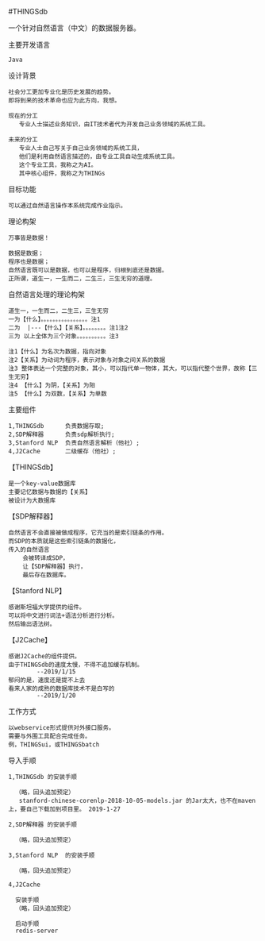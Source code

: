 #THINGSdb

一个针对自然语言（中文）的数据服务器。


主要开发语言
    
    Java
    
设计背景

    社会分工更加专业化是历史发展的趋势。
    即将到来的技术革命也应为此方向，我想。
    
    现在的分工
       专业人士描述业务知识，由IT技术者代为开发自己业务领域的系统工具。
       
    未来的分工
       专业人士自己写关于自己业务领域的系统工具，
       他们是利用自然语言描述的，由专业工具自动生成系统工具。
       这个专业工具，我称之为AI。
       其中核心组件，我称之为THINGs

目标功能

    可以通过自然语言操作本系统完成作业指示。
    
理论构架

    万事皆是数据！
    
    数据是数据；
    程序也是数据；
    自然语言既可以是数据，也可以是程序，归根到底还是数据。
    正所谓，道生一，一生而二，二生三，三生无穷的道理。
    
自然语言处理的理论构架
    
    道生一，一生而二，二生三，三生无穷
    一为【什么】。。。。。。。。。。。。。。。。注1
    二为  |---【什么】【关系】。。。。。。。。注1注2
    三为 以上全体为三个对象。。。。。。。。。。注3
    
    注1【什么】为名次为数据，指向对象
    注2【关系】为动词为程序，表示对象与对象之间关系的数据
    注3 整体表达一个完整的对象，其小，可以指代单一物体，其大，可以指代整个世界，故称【三生无穷】
    注4 【什么】为阴，【关系】为阳
    注5 【什么】为双数，【关系】为单数

主要组件

    1,THINGSdb      负责数据存取;
    2,SDP解释器      负责sdp解析执行;
    3,Stanford NLP  负责自然语言解析（他社）;
    4,J2Cache       二级缓存（他社）;

【THINGSdb】

    是一个key-value数据库
    主要记忆数据与数据的【关系】
    被设计为大数据库

【SDP解释器】

    自然语言不会直接被做成程序，它充当的是索引链条的作用。
    而SDP的本质就是这些索引链条的数据化，
    传入的自然语言
        会被转译成SDP，
        让【SDP解释器】执行，
        最后存在数据库。
        

【Stanford NLP】

    感谢斯坦福大学提供的组件。
    可以将中文进行词法+语法分析进行分析。
    然后输出语法树。
    
【J2Cache】

    感谢J2Cache的组件提供。
    由于THINGSdb的速度太慢，不得不追加缓存机制。
            --2019/1/15
    郁闷的是，速度还是提不上去
    看来人家的成熟的数据库技术不是白写的
            --2019/1/20
            
工作方式

    以webservice形式提供对外接口服务。
    需要与外围工具配合完成任务。
    例，THINGSui，或THINGSbatch
    
    
导入手顺

    1,THINGSdb 的安装手顺
    
      （略，回头追加预定）
       stanford-chinese-corenlp-2018-10-05-models.jar 的Jar太大，也不在maven上，要自己下载加到项目里。 2019-1-27 
    
    2,SDP解释器 的安装手顺
    
      （略，回头追加预定）
      
    3,Stanford NLP  的安装手顺
    
      （略，回头追加预定）
      
    4,J2Cache
      
      安装手顺
      （略，回头追加预定）
      
      启动手顺
      redis-server
